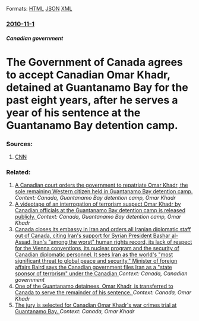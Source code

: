
Formats: [HTML](/news/2010/11/1/the-government-of-canada-agrees-to-accept-canadian-omar-khadr-detained-at-guantanamo-bay-for-the-past-eight-years-after-he-serves-a-year-o.html)  [JSON](/news/2010/11/1/the-government-of-canada-agrees-to-accept-canadian-omar-khadr-detained-at-guantanamo-bay-for-the-past-eight-years-after-he-serves-a-year-o.json)  [XML](/news/2010/11/1/the-government-of-canada-agrees-to-accept-canadian-omar-khadr-detained-at-guantanamo-bay-for-the-past-eight-years-after-he-serves-a-year-o.xml)  

### [2010-11-1](/news/2010/11/1/index.md)

##### Canadian government
# The Government of Canada agrees to accept Canadian Omar Khadr, detained at Guantanamo Bay for the past eight years, after he serves a year of his sentence at the Guantanamo Bay detention camp. 




### Sources:

1. [CNN](http://edition.cnn.com/2010/WORLD/americas/11/01/canada.khadr/index.html?eref=edition)

### Related:

1. [ A Canadian court orders the government to repatriate Omar Khadr, the sole remaining Western citizen held in Guantanamo Bay detention camp. ](/news/2009/08/14/a-canadian-court-orders-the-government-to-repatriate-omar-khadr-the-sole-remaining-western-citizen-held-in-guantanamo-bay-detention-camp.md) _Context: Canada, Guantanamo Bay detention camp, Omar Khadr_
2. [ A videotape of an interrogation of terrorism suspect Omar Khadr by Canadian officials at the Guantanamo Bay detention camp is released publicly. ](/news/2008/07/15/a-videotape-of-an-interrogation-of-terrorism-suspect-omar-khadr-by-canadian-officials-at-the-guantanamo-bay-detention-camp-is-released-publ.md) _Context: Canada, Guantanamo Bay detention camp, Omar Khadr_
3. [Canada closes its embassy in Iran and orders all Iranian diplomatic staff out of Canada, citing Iran's support for Syrian President Bashar al-Assad, Iran's "among the worst" human rights record, its lack of respect for the Vienna conventions, its nuclear program and the security of Canadian diplomatic personnel. It sees Iran as the world's "most significant threat to global peace and security." Minister of foreign affairs Baird says the Canadian government files Iran as a "state sponsor of terrorism" under the Canadian ](/news/2012/09/7/canada-closes-its-embassy-in-iran-and-orders-all-iranian-diplomatic-staff-out-of-canada-citing-iran-s-support-for-syrian-president-bashar-a.md) _Context: Canada, Canadian government_
4. [One of the Guantanamo detainees, Omar Khadr, is transferred to Canada to serve the remainder of his sentence. ](/news/2012/09/29/one-of-the-guantanamo-detainees-omar-khadr-is-transferred-to-canada-to-serve-the-remainder-of-his-sentence.md) _Context: Canada, Omar Khadr_
5. [The jury is selected for Canadian Omar Khadr's war crimes trial at Guantanamo Bay. ](/news/2010/08/11/the-jury-is-selected-for-canadian-omar-khadr-s-war-crimes-trial-at-guantanamo-bay.md) _Context: Canada, Omar Khadr_
